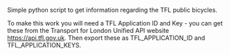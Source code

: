 Simple python script to get information regarding the TFL public bicycles.

To make this work you will need a TFL Application ID and Key - you can get these from
the Transport for London Unified API website https://api.tfl.gov.uk. Then export these
as TFL_APPLICATION_ID and TFL_APPLICATION_KEYS.

